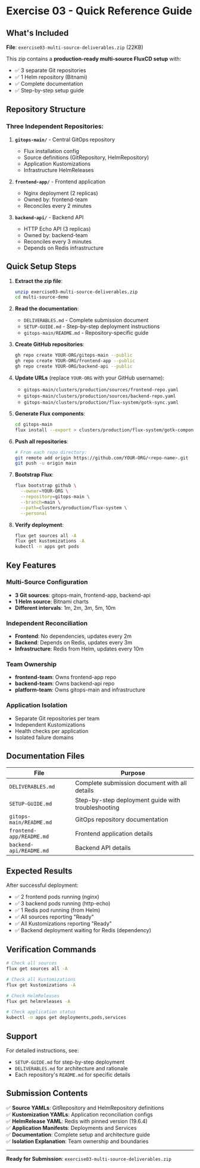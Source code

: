 # Exercise 03 - Quick Reference Guide

## What's Included

**File**: `exercise03-multi-source-deliverables.zip` (22KB)

This zip contains a **production-ready multi-source FluxCD setup** with:
- ✅ 3 separate Git repositories
- ✅ 1 Helm repository (Bitnami)
- ✅ Complete documentation
- ✅ Step-by-step setup guide

## Repository Structure

### Three Independent Repositories:

1. **`gitops-main/`** - Central GitOps repository
   - Flux installation config
   - Source definitions (GitRepository, HelmRepository)
   - Application Kustomizations
   - Infrastructure HelmReleases

2. **`frontend-app/`** - Frontend application
   - Nginx deployment (2 replicas)
   - Owned by: frontend-team
   - Reconciles every 2 minutes

3. **`backend-api/`** - Backend API
   - HTTP Echo API (3 replicas)
   - Owned by: backend-team
   - Reconciles every 3 minutes
   - Depends on Redis infrastructure

## Quick Setup Steps

1. **Extract the zip file**:
   ```bash
   unzip exercise03-multi-source-deliverables.zip
   cd multi-source-demo
   ```

2. **Read the documentation**:
   - `DELIVERABLES.md` - Complete submission document
   - `SETUP-GUIDE.md` - Step-by-step deployment instructions
   - `gitops-main/README.md` - Repository-specific guide

3. **Create GitHub repositories**:
   ```bash
   gh repo create YOUR-ORG/gitops-main --public
   gh repo create YOUR-ORG/frontend-app --public
   gh repo create YOUR-ORG/backend-api --public
   ```

4. **Update URLs** (replace `YOUR-ORG` with your GitHub username):
   - `gitops-main/clusters/production/sources/frontend-repo.yaml`
   - `gitops-main/clusters/production/sources/backend-repo.yaml`
   - `gitops-main/clusters/production/flux-system/gotk-sync.yaml`

5. **Generate Flux components**:
   ```bash
   cd gitops-main
   flux install --export > clusters/production/flux-system/gotk-components.yaml
   ```

6. **Push all repositories**:
   ```bash
   # From each repo directory:
   git remote add origin https://github.com/YOUR-ORG/<repo-name>.git
   git push -u origin main
   ```

7. **Bootstrap Flux**:
   ```bash
   flux bootstrap github \
     --owner=YOUR-ORG \
     --repository=gitops-main \
     --branch=main \
     --path=clusters/production/flux-system \
     --personal
   ```

8. **Verify deployment**:
   ```bash
   flux get sources all -A
   flux get kustomizations -A
   kubectl -n apps get pods
   ```

## Key Features

### Multi-Source Configuration
- **3 Git sources**: gitops-main, frontend-app, backend-api
- **1 Helm source**: Bitnami charts
- **Different intervals**: 1m, 2m, 3m, 5m, 10m

### Independent Reconciliation
- **Frontend**: No dependencies, updates every 2m
- **Backend**: Depends on Redis, updates every 3m
- **Infrastructure**: Redis from Helm, updates every 10m

### Team Ownership
- **frontend-team**: Owns frontend-app repo
- **backend-team**: Owns backend-api repo
- **platform-team**: Owns gitops-main and infrastructure

### Application Isolation
- Separate Git repositories per team
- Independent Kustomizations
- Health checks per application
- Isolated failure domains

## Documentation Files

| File | Purpose |
|------|---------|
| `DELIVERABLES.md` | Complete submission document with all details |
| `SETUP-GUIDE.md` | Step-by-step deployment guide with troubleshooting |
| `gitops-main/README.md` | GitOps repository documentation |
| `frontend-app/README.md` | Frontend application details |
| `backend-api/README.md` | Backend API details |

## Expected Results

After successful deployment:

- ✅ 2 frontend pods running (nginx)
- ✅ 3 backend pods running (http-echo)
- ✅ 1 Redis pod running (from Helm)
- ✅ All sources reporting "Ready"
- ✅ All Kustomizations reporting "Ready"
- ✅ Backend deployment waiting for Redis (dependency)

## Verification Commands

```bash
# Check all sources
flux get sources all -A

# Check all Kustomizations
flux get kustomizations -A

# Check HelmReleases
flux get helmreleases -A

# Check application status
kubectl -n apps get deployments,pods,services
```

## Support

For detailed instructions, see:
- `SETUP-GUIDE.md` for step-by-step deployment
- `DELIVERABLES.md` for architecture and rationale
- Each repository's `README.md` for specific details

## Submission Contents

✅ **Source YAMLs**: GitRepository and HelmRepository definitions  
✅ **Kustomization YAMLs**: Application reconciliation configs  
✅ **HelmRelease YAML**: Redis with pinned version (19.6.4)  
✅ **Application Manifests**: Deployments and Services  
✅ **Documentation**: Complete setup and architecture guide  
✅ **Isolation Explanation**: Team ownership and boundaries  

---

**Ready for Submission**: `exercise03-multi-source-deliverables.zip`


